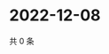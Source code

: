 # 2022-12-08

共 0 条

<!-- BEGIN WEIBO -->
<!-- 最后更新时间 Thu Dec 08 2022 17:00:50 GMT+0800 (China Standard Time) -->

<!-- END WEIBO -->
